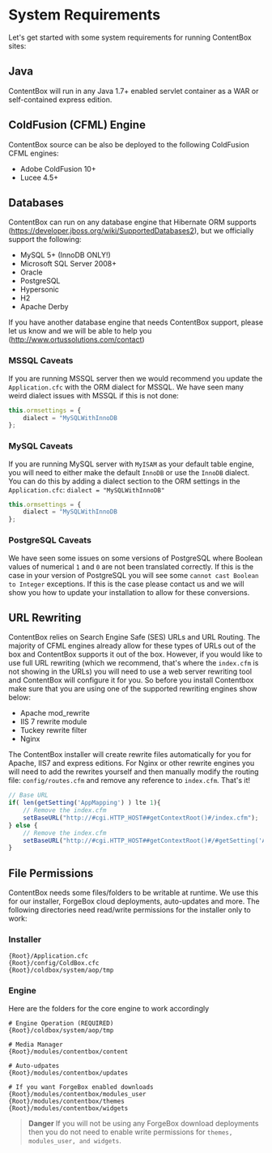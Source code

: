 # System Requirements

Let's get started with some system requirements for running ContentBox sites:

## Java
ContentBox will run in any Java 1.7+ enabled servlet container as a WAR or self-contained express edition.

## ColdFusion (CFML) Engine
ContentBox source can be also be deployed to the following ColdFusion CFML engines:

* Adobe ColdFusion 10+
* Lucee 4.5+


## Databases
ContentBox can run on any database engine that Hibernate ORM supports (https://developer.jboss.org/wiki/SupportedDatabases2), but we officially support the following:

* MySQL 5+ (InnoDB ONLY!)
* Microsoft SQL Server 2008+
* Oracle
* PostgreSQL
* Hypersonic
* H2
* Apache Derby

If you have another database engine that needs ContentBox support, please let us know and we will be able to help you (http://www.ortussolutions.com/contact)

### MSSQL Caveats
If you are running MSSQL server then we would recommend you update the `Application.cfc` with the ORM dialect for MSSQL.  We have seen many weird dialect issues with MSSQL if this is not done:

```js
this.ormsettings = {
    dialect = "MySQLWithInnoDB
};
```



### MySQL Caveats 
If you are running MySQL server with `MyISAM` as your default table engine, you will need to either make the default `InnoDB` or use the `InnoDB` dialect.  You can do this by adding a dialect section to the ORM settings in the `Application.cfc`:  `dialect = "MySQLWithInnoDB"`

```js
this.ormsettings = {
    dialect = "MySQLWithInnoDB
};
```

### PostgreSQL Caveats

We have seen some issues on some versions of PostgreSQL where Boolean values of numerical `1` and `0` are not been translated correctly.  If this is the case in your version of PostgreSQL you will see some `cannot cast Boolean to Integer` exceptions.  If this is the case please contact us and we will show you how to update your installation to allow for these conversions.  

## URL Rewriting

ContentBox relies on Search Engine Safe (SES) URLs and URL Routing.  The majority of CFML engines already allow for these types of URLs out of the box and ContentBox supports it out of the box.  However, if you would like to use full URL rewriting (which we recommend, that's where the `index.cfm` is not showing in the URLs) you will need to use a web server rewriting tool and ContentBox will configure it for you.  So before you install Contentbox make sure that you are using one of the supported rewriting engines show below:

* Apache mod_rewrite
* IIS 7 rewrite module
* Tuckey rewrite filter
* Nginx

The ContentBox installer will create rewrite files automatically for you for Apache, IIS7 and express editions.  For Nginx or other rewrite engines you will need to add the rewrites yourself and then manually modify the routing file: `config/routes.cfm` and remove any reference to `index.cfm`.  That's it!

```js
// Base URL
if( len(getSetting('AppMapping') ) lte 1){
    // Remove the index.cfm
	setBaseURL("http://#cgi.HTTP_HOST##getContextRoot()#/index.cfm");
} else {
    // Remove the index.cfm
	setBaseURL("http://#cgi.HTTP_HOST##getContextRoot()#/#getSetting('AppMapping')#/index.cfm");
}
```

## File Permissions

ContentBox needs some files/folders to be writable at runtime.  We use this for our installer, ForgeBox cloud deployments, auto-updates and more.  The following directories need read/write permissions for the installer only to work:

### Installer

```
{Root}/Application.cfc
{Root}/config/ColdBox.cfc
{Root}/coldbox/system/aop/tmp
```

### Engine

Here are the folders for the core engine to work accordingly

```
# Engine Operation (REQUIRED)
{Root}/coldbox/system/aop/tmp

# Media Manager
{Root}/modules/contentbox/content

# Auto-udpates
{Root}/modules/contentbox/updates

# If you want ForgeBox enabled downloads
{Root}/modules/contentbox/modules_user
{Root}/modules/contentbox/themes
{Root}/modules/contentbox/widgets
```


> **Danger** If you will not be using any ForgeBox download deployments then you do not need to enable write permissions for `themes, modules_user, and widgets`.